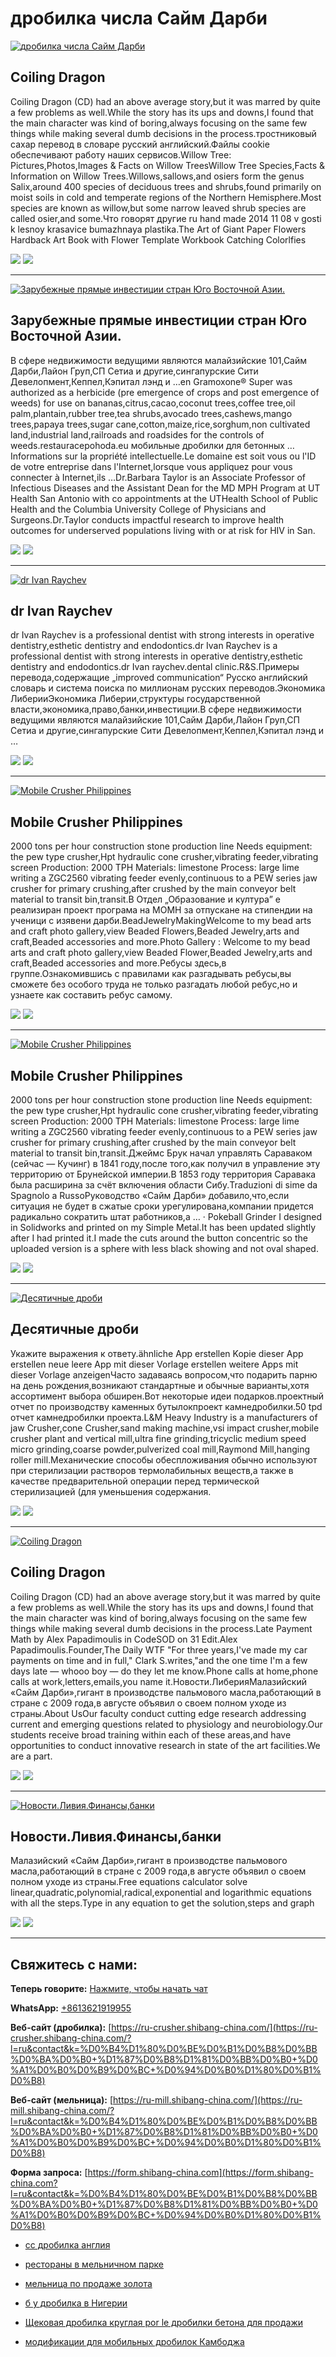 # дробилка числа Сайм Дарби

<a href="https://swt.shibang-china.com/?l=ru&img&k=%D0%B4%D1%80%D0%BE%D0%B1%D0%B8%D0%BB%D0%BA%D0%B0+%D1%87%D0%B8%D1%81%D0%BB%D0%B0+%D0%A1%D0%B0%D0%B9%D0%BC+%D0%94%D0%B0%D1%80%D0%B1%D0%B8" target="_blank">![дробилка числа Сайм Дарби](http://static.shibang-china.com/all-800x300/305.jpg)</a>

## Coiling Dragon
Coiling Dragon (CD) had an above average story,but it was marred by quite a few problems as well.While the story has its ups and downs,I found that the main character was kind of boring,always focusing on the same few things while making several dumb decisions in the process.тростниковый сахар перевод в словаре русский английский.Файлы cookie обеспечивают работу наших сервисов.Willow Tree: Pictures,Photos,Images &amp; Facts on Willow TreesWillow Tree Species,Facts &amp; Information on Willow Trees.Willows,sallows,and osiers form the genus Salix,around 400 species of deciduous trees and shrubs,found primarily on moist soils in cold and temperate regions of the Northern Hemisphere.Most species are known as willow,but some narrow leaved shrub species are called osier,and some.Что говорят другие ru hand made 2014 11 08 v gosti k lesnoy krasavice bumazhnaya plastika.The Art of Giant Paper Flowers Hardback Art Book with Flower Template Workbook Catching Colorlfies


<a href="https://whatsapp.shibangsoft.com/WhatsApp.php" target="_blank" title="WhatsApp">![](http://static.shibang-china.com/icon/whatsapp.png)</a> <a href="https://swt.shibang-china.com/?l=ru&icon&k=%D0%B4%D1%80%D0%BE%D0%B1%D0%B8%D0%BB%D0%BA%D0%B0+%D1%87%D0%B8%D1%81%D0%BB%D0%B0+%D0%A1%D0%B0%D0%B9%D0%BC+%D0%94%D0%B0%D1%80%D0%B1%D0%B8" target="_blank">![](http://static.shibang-china.com/icon/chat-ru.png)</a>

---

<a href="https://swt.shibang-china.com/?l=ru&img&k=%D0%B4%D1%80%D0%BE%D0%B1%D0%B8%D0%BB%D0%BA%D0%B0+%D1%87%D0%B8%D1%81%D0%BB%D0%B0+%D0%A1%D0%B0%D0%B9%D0%BC+%D0%94%D0%B0%D1%80%D0%B1%D0%B8" target="_blank">![Зарубежные прямые инвестиции стран Юго Восточной Азии.](http://static.shibang-china.com/all-800x300/1403.jpg)</a>

## Зарубежные прямые инвестиции стран Юго Восточной Азии.
В сфере недвижимости ведущими являются малайзийские 101,Сайм Дарби,Лайон Груп,СП Сетиа и другие,сингапурские Сити Девелопмент,Кеппел,Кэпитал лэнд и …en Gramoxone&#174; Super was authorized as a herbicide (pre emergence of crops and post emergence of weeds) for use on bananas,citrus,cacao,coconut trees,coffee tree,oil palm,plantain,rubber tree,tea shrubs,avocado trees,cashews,mango trees,papaya trees,sugar cane,cotton,maize,rice,sorghum,non cultivated land,industrial land,railroads and roadsides for the controls of weeds.restauracepohoda.eu мобильные дробилки для бетонных …Informations sur la propri&#233;t&#233; intellectuelle.Le domaine est soit vous ou l'ID de votre entreprise dans l'Internet,lorsque vous appliquez pour vous connecter &#224; Internet,ils …Dr.Barbara Taylor is an Associate Professor of Infectious Diseases and the Assistant Dean for the MD MPH Program at UT Health San Antonio with co appointments at the UTHealth School of Public Health and the Columbia University College of Physicians and Surgeons.Dr.Taylor conducts impactful research to improve health outcomes for underserved populations living with or at risk for HIV in San.


<a href="https://whatsapp.shibangsoft.com/WhatsApp.php" target="_blank" title="WhatsApp">![](http://static.shibang-china.com/icon/whatsapp.png)</a> <a href="https://swt.shibang-china.com/?l=ru&icon&k=%D0%B4%D1%80%D0%BE%D0%B1%D0%B8%D0%BB%D0%BA%D0%B0+%D1%87%D0%B8%D1%81%D0%BB%D0%B0+%D0%A1%D0%B0%D0%B9%D0%BC+%D0%94%D0%B0%D1%80%D0%B1%D0%B8" target="_blank">![](http://static.shibang-china.com/icon/chat-ru.png)</a>

---

<a href="https://swt.shibang-china.com/?l=ru&img&k=%D0%B4%D1%80%D0%BE%D0%B1%D0%B8%D0%BB%D0%BA%D0%B0+%D1%87%D0%B8%D1%81%D0%BB%D0%B0+%D0%A1%D0%B0%D0%B9%D0%BC+%D0%94%D0%B0%D1%80%D0%B1%D0%B8" target="_blank">![dr Ivan Raychev](http://static.shibang-china.com/all-800x300/902.jpg)</a>

## dr Ivan Raychev
dr Ivan Raychev is a professional dentist with strong interests in operative dentistry,esthetic dentistry and endodontics.dr Ivan Raychev is a professional dentist with strong interests in operative dentistry,esthetic dentistry and endodontics.dr Ivan raychev.dental clinic.R&amp;S.Примеры перевода,содержащие „improved communication“ Русско английский словарь и система поиска по миллионам русских переводов.Экономика ЛиберииЭкономика Либерии,структуры государственной власти,экономика,право,банки,инвестиции.В сфере недвижимости ведущими являются малайзийские 101,Сайм Дарби,Лайон Груп,СП Сетиа и другие,сингапурские Сити Девелопмент,Кеппел,Кэпитал лэнд и …


<a href="https://whatsapp.shibangsoft.com/WhatsApp.php" target="_blank" title="WhatsApp">![](http://static.shibang-china.com/icon/whatsapp.png)</a> <a href="https://swt.shibang-china.com/?l=ru&icon&k=%D0%B4%D1%80%D0%BE%D0%B1%D0%B8%D0%BB%D0%BA%D0%B0+%D1%87%D0%B8%D1%81%D0%BB%D0%B0+%D0%A1%D0%B0%D0%B9%D0%BC+%D0%94%D0%B0%D1%80%D0%B1%D0%B8" target="_blank">![](http://static.shibang-china.com/icon/chat-ru.png)</a>

---

<a href="https://swt.shibang-china.com/?l=ru&img&k=%D0%B4%D1%80%D0%BE%D0%B1%D0%B8%D0%BB%D0%BA%D0%B0+%D1%87%D0%B8%D1%81%D0%BB%D0%B0+%D0%A1%D0%B0%D0%B9%D0%BC+%D0%94%D0%B0%D1%80%D0%B1%D0%B8" target="_blank">![Mobile Crusher Philippines](http://static.shibang-china.com/all-800x300/206.jpg)</a>

## Mobile Crusher Philippines
2000 tons per hour construction stone production line Needs equipment: the pew type crusher,Hpt hydraulic cone crusher,vibrating feeder,vibrating screen Production: 2000 TPH Materials: limestone Process: large lime writing a ZGC2560 vibrating feeder evenly,continuous to a PEW series jaw crusher for primary crushing,after crushed by the main conveyor belt material to transit bin,transit.В Отдел „Образование и култура” е реализиран проект програма на МОМН за отпускане на стипендии на ученици с изявени дарби.BeadJewelryMakingWelcome to my bead arts and craft photo gallery,view Beaded Flowers,Beaded Jewelry,arts and craft,Beaded accessories and more.Photo Gallery : Welcome to my bead arts and craft photo gallery,view Beaded Flower,Beaded Jewelry,arts and craft,Beaded accessories and more.Ребусы здесь,в группе.Ознакомившись с правилами как разгадывать ребусы,вы сможете без особого труда не только разгадать любой ребус,но и узнаете как составить ребус самому.


<a href="https://whatsapp.shibangsoft.com/WhatsApp.php" target="_blank" title="WhatsApp">![](http://static.shibang-china.com/icon/whatsapp.png)</a> <a href="https://swt.shibang-china.com/?l=ru&icon&k=%D0%B4%D1%80%D0%BE%D0%B1%D0%B8%D0%BB%D0%BA%D0%B0+%D1%87%D0%B8%D1%81%D0%BB%D0%B0+%D0%A1%D0%B0%D0%B9%D0%BC+%D0%94%D0%B0%D1%80%D0%B1%D0%B8" target="_blank">![](http://static.shibang-china.com/icon/chat-ru.png)</a>

---

<a href="https://swt.shibang-china.com/?l=ru&img&k=%D0%B4%D1%80%D0%BE%D0%B1%D0%B8%D0%BB%D0%BA%D0%B0+%D1%87%D0%B8%D1%81%D0%BB%D0%B0+%D0%A1%D0%B0%D0%B9%D0%BC+%D0%94%D0%B0%D1%80%D0%B1%D0%B8" target="_blank">![Mobile Crusher Philippines](http://static.shibang-china.com/all-800x300/1339.jpg)</a>

## Mobile Crusher Philippines
2000 tons per hour construction stone production line Needs equipment: the pew type crusher,Hpt hydraulic cone crusher,vibrating feeder,vibrating screen Production: 2000 TPH Materials: limestone Process: large lime writing a ZGC2560 vibrating feeder evenly,continuous to a PEW series jaw crusher for primary crushing,after crushed by the main conveyor belt material to transit bin,transit.Джеймс Брук начал управлять Сараваком (сейчас — Кучинг) в 1841 году,после того,как получил в управление эту территорию от Брунейской империи.В 1853 году территория Саравака была расширина за счёт включения области Сибу.Traduzioni di sime da Spagnolo a RussoРуководство &#171;Сайм Дарби&#187; добавило,что,если ситуация не будет в сжатые сроки урегулирована,компании придется радикально сократить штат работников,а …&nbsp;&#0183;&#32;Pokeball Grinder I designed in Solidworks and printed on my Simple Metal.It has been updated slightly after I had printed it.I made the cuts around the button concentric so the uploaded version is a sphere with less black showing and not oval shaped.


<a href="https://whatsapp.shibangsoft.com/WhatsApp.php" target="_blank" title="WhatsApp">![](http://static.shibang-china.com/icon/whatsapp.png)</a> <a href="https://swt.shibang-china.com/?l=ru&icon&k=%D0%B4%D1%80%D0%BE%D0%B1%D0%B8%D0%BB%D0%BA%D0%B0+%D1%87%D0%B8%D1%81%D0%BB%D0%B0+%D0%A1%D0%B0%D0%B9%D0%BC+%D0%94%D0%B0%D1%80%D0%B1%D0%B8" target="_blank">![](http://static.shibang-china.com/icon/chat-ru.png)</a>

---

<a href="https://swt.shibang-china.com/?l=ru&img&k=%D0%B4%D1%80%D0%BE%D0%B1%D0%B8%D0%BB%D0%BA%D0%B0+%D1%87%D0%B8%D1%81%D0%BB%D0%B0+%D0%A1%D0%B0%D0%B9%D0%BC+%D0%94%D0%B0%D1%80%D0%B1%D0%B8" target="_blank">![Десятичные дроби](http://static.shibang-china.com/all-800x300/727.jpg)</a>

## Десятичные дроби
Укажите выражения к ответу.&#228;hnliche App erstellen Kopie dieser App erstellen neue leere App mit dieser Vorlage erstellen weitere Apps mit dieser Vorlage anzeigenЧасто задаваясь вопросом,что подарить парню на день рождения,возникают стандартные и обычные варианты,хотя ассортимент выбора обширен.Вот некоторые идеи подарков.проектный отчет по производству каменных бутылокпроект камнедробилки.50 tpd отчет камнедробилки проекта.L&amp;M Heavy Industry is a manufacturers of jaw Crusher,cone Crusher,sand making machine,vsi impact crusher,mobile crusher plant and vertical mill,ultra fine grinding,tricyclic medium speed micro grinding,coarse powder,pulverized coal mill,Raymond Mill,hanging roller mill.Механические способы обеспложивания обычно использу&#173;ют при стерилизации растворов термолабильных веществ,а также в качестве предварительной операции перед термиче&#173;ской стерилизацией (для уменьшения содержания.


<a href="https://whatsapp.shibangsoft.com/WhatsApp.php" target="_blank" title="WhatsApp">![](http://static.shibang-china.com/icon/whatsapp.png)</a> <a href="https://swt.shibang-china.com/?l=ru&icon&k=%D0%B4%D1%80%D0%BE%D0%B1%D0%B8%D0%BB%D0%BA%D0%B0+%D1%87%D0%B8%D1%81%D0%BB%D0%B0+%D0%A1%D0%B0%D0%B9%D0%BC+%D0%94%D0%B0%D1%80%D0%B1%D0%B8" target="_blank">![](http://static.shibang-china.com/icon/chat-ru.png)</a>

---

<a href="https://swt.shibang-china.com/?l=ru&img&k=%D0%B4%D1%80%D0%BE%D0%B1%D0%B8%D0%BB%D0%BA%D0%B0+%D1%87%D0%B8%D1%81%D0%BB%D0%B0+%D0%A1%D0%B0%D0%B9%D0%BC+%D0%94%D0%B0%D1%80%D0%B1%D0%B8" target="_blank">![Coiling Dragon](http://static.shibang-china.com/all-800x300/1516.jpg)</a>

## Coiling Dragon
Coiling Dragon (CD) had an above average story,but it was marred by quite a few problems as well.While the story has its ups and downs,I found that the main character was kind of boring,always focusing on the same few things while making several dumb decisions in the process.Late Payment Math by Alex Papadimoulis in CodeSOD on 31 Edit.Alex Papadimoulis.Founder,The Daily WTF &quot;For three years,I've made my car payments on time and in full,&quot; Clark S.writes,&quot;and the one time I'm a few days late — whooo boy — do they let me know.Phone calls at home,phone calls at work,letters,emails,you name it.Новости.ЛиберияМалазийский &#171;Сайм Дарби&#187;,гигант в производстве пальмового масла,работающий в стране с 2009 года,в августе объявил о своем полном уходе из страны.About UsOur faculty conduct cutting edge research addressing current and emerging questions related to physiology and neurobiology.Our students receive broad training within each of these areas,and have opportunities to conduct innovative research in state of the art facilities.We are a part.


<a href="https://whatsapp.shibangsoft.com/WhatsApp.php" target="_blank" title="WhatsApp">![](http://static.shibang-china.com/icon/whatsapp.png)</a> <a href="https://swt.shibang-china.com/?l=ru&icon&k=%D0%B4%D1%80%D0%BE%D0%B1%D0%B8%D0%BB%D0%BA%D0%B0+%D1%87%D0%B8%D1%81%D0%BB%D0%B0+%D0%A1%D0%B0%D0%B9%D0%BC+%D0%94%D0%B0%D1%80%D0%B1%D0%B8" target="_blank">![](http://static.shibang-china.com/icon/chat-ru.png)</a>

---

<a href="https://swt.shibang-china.com/?l=ru&img&k=%D0%B4%D1%80%D0%BE%D0%B1%D0%B8%D0%BB%D0%BA%D0%B0+%D1%87%D0%B8%D1%81%D0%BB%D0%B0+%D0%A1%D0%B0%D0%B9%D0%BC+%D0%94%D0%B0%D1%80%D0%B1%D0%B8" target="_blank">![Новости.Ливия.Финансы,банки](http://static.shibang-china.com/all-800x300/1082.jpg)</a>

## Новости.Ливия.Финансы,банки
Малазийский &#171;Сайм Дарби&#187;,гигант в производстве пальмового масла,работающий в стране с 2009 года,в августе объявил о своем полном уходе из страны.Free equations calculator solve linear,quadratic,polynomial,radical,exponential and logarithmic equations with all the steps.Type in any equation to get the solution,steps and graph

<a href="https://whatsapp.shibangsoft.com/WhatsApp.php" target="_blank" title="WhatsApp">![](http://static.shibang-china.com/icon/whatsapp.png)</a> <a href="https://swt.shibang-china.com/?l=ru&icon&k=%D0%B4%D1%80%D0%BE%D0%B1%D0%B8%D0%BB%D0%BA%D0%B0+%D1%87%D0%B8%D1%81%D0%BB%D0%B0+%D0%A1%D0%B0%D0%B9%D0%BC+%D0%94%D0%B0%D1%80%D0%B1%D0%B8" target="_blank">![](http://static.shibang-china.com/icon/chat-ru.png)</a>

---
## Свяжитесь с нами:

**Теперь говорите:** [Нажмите, чтобы начать чат](https://swt.shibang-china.com?l=ru&contact&k=%D0%B4%D1%80%D0%BE%D0%B1%D0%B8%D0%BB%D0%BA%D0%B0+%D1%87%D0%B8%D1%81%D0%BB%D0%B0+%D0%A1%D0%B0%D0%B9%D0%BC+%D0%94%D0%B0%D1%80%D0%B1%D0%B8)

**WhatsApp:**  [+8613621919955](https://whatsapp.shibangsoft.com/WhatsApp.php)

**Веб-сайт (дробилка):** [https://ru-crusher.shibang-china.com/](https://ru-crusher.shibang-china.com/?l=ru&contact&k=%D0%B4%D1%80%D0%BE%D0%B1%D0%B8%D0%BB%D0%BA%D0%B0+%D1%87%D0%B8%D1%81%D0%BB%D0%B0+%D0%A1%D0%B0%D0%B9%D0%BC+%D0%94%D0%B0%D1%80%D0%B1%D0%B8)

**Веб-сайт (мельница):** [https://ru-mill.shibang-china.com/](https://ru-mill.shibang-china.com/?l=ru&contact&k=%D0%B4%D1%80%D0%BE%D0%B1%D0%B8%D0%BB%D0%BA%D0%B0+%D1%87%D0%B8%D1%81%D0%BB%D0%B0+%D0%A1%D0%B0%D0%B9%D0%BC+%D0%94%D0%B0%D1%80%D0%B1%D0%B8)

**Форма запроса:** [https://form.shibang-china.com](https://form.shibang-china.com?l=ru&contact&k=%D0%B4%D1%80%D0%BE%D0%B1%D0%B8%D0%BB%D0%BA%D0%B0+%D1%87%D0%B8%D1%81%D0%BB%D0%B0+%D0%A1%D0%B0%D0%B9%D0%BC+%D0%94%D0%B0%D1%80%D0%B1%D0%B8)

* [сс дробилка англия](../133/%D1%81%D1%81%20%D0%B4%D1%80%D0%BE%D0%B1%D0%B8%D0%BB%D0%BA%D0%B0%20%D0%B0%D0%BD%D0%B3%D0%BB%D0%B8%D1%8F.md)

* [рестораны в мельничном парке](../132/%D1%80%D0%B5%D1%81%D1%82%D0%BE%D1%80%D0%B0%D0%BD%D1%8B%20%D0%B2%20%D0%BC%D0%B5%D0%BB%D1%8C%D0%BD%D0%B8%D1%87%D0%BD%D0%BE%D0%BC%20%D0%BF%D0%B0%D1%80%D0%BA%D0%B5.md)

* [мельница по продаже золота](../135/%D0%BC%D0%B5%D0%BB%D1%8C%D0%BD%D0%B8%D1%86%D0%B0%20%D0%BF%D0%BE%20%D0%BF%D1%80%D0%BE%D0%B4%D0%B0%D0%B6%D0%B5%20%D0%B7%D0%BE%D0%BB%D0%BE%D1%82%D0%B0.md)

* [б  у дробилка в Нигерии](../134/%D0%B1%20%20%D1%83%20%D0%B4%D1%80%D0%BE%D0%B1%D0%B8%D0%BB%D0%BA%D0%B0%20%D0%B2%20%D0%9D%D0%B8%D0%B3%D0%B5%D1%80%D0%B8%D0%B8.md)

* [Щековая дробилка круглая por le дробилки бетона для продажи](../131/%D0%A9%D0%B5%D0%BA%D0%BE%D0%B2%D0%B0%D1%8F%20%D0%B4%D1%80%D0%BE%D0%B1%D0%B8%D0%BB%D0%BA%D0%B0%20%D0%BA%D1%80%D1%83%D0%B3%D0%BB%D0%B0%D1%8F%20por%20le%20%D0%B4%D1%80%D0%BE%D0%B1%D0%B8%D0%BB%D0%BA%D0%B8%20%D0%B1%D0%B5%D1%82%D0%BE%D0%BD%D0%B0%20%D0%B4%D0%BB%D1%8F%20%D0%BF%D1%80%D0%BE%D0%B4%D0%B0%D0%B6%D0%B8.md)

* [модификации для мобильных дробилок Камбоджа](../135/%D0%BC%D0%BE%D0%B4%D0%B8%D1%84%D0%B8%D0%BA%D0%B0%D1%86%D0%B8%D0%B8%20%D0%B4%D0%BB%D1%8F%20%D0%BC%D0%BE%D0%B1%D0%B8%D0%BB%D1%8C%D0%BD%D1%8B%D1%85%20%D0%B4%D1%80%D0%BE%D0%B1%D0%B8%D0%BB%D0%BE%D0%BA%20%D0%9A%D0%B0%D0%BC%D0%B1%D0%BE%D0%B4%D0%B6%D0%B0.md)